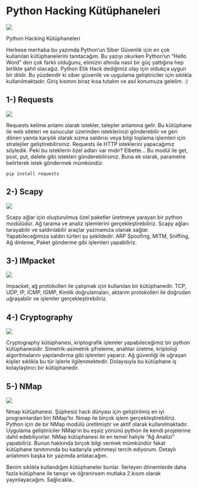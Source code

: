 # Python Hacking Kütüphaneleri

![](https://miro.medium.com/v2/resize:fit:720/format:webp/1*r6LIlBGuP9JPreOdwfRRJg.jpeg)

Python Hacking Kütüphaneleri

Herkese merhaba bu yazımda Python’un Siber Güvenlik için en çok kullanılan kütüphanelerini tanıtacağım. Bu yazıyı okurken Python’un “Hello Word” den çok farklı olduğunu, elimizin altında nasıl bir güç yattığına hep birlikte şahit olacağız. Python Etik Hack dediğimiz olay için oldukça uygun bir dildir. Bu yüzdendir ki siber güvenlik ve uygulama geliştiriciler için sıklıkla kullanılmaktadır. Giriş kısmını biraz kısa tutalım ve asıl konumuza gelelim. :)

## 1-) Requests

![](https://miro.medium.com/v2/resize:fit:720/format:webp/1*wPQnFNEyACFMlPdNAz-ZTA.png)

Requests kelime anlamı olarak istekler, talepler anlamına gelir. Bu kütüphane ile web siteleri ve sunucular üzerinden isteklerinizi gönderebilir ve geri dönen yanıta karşılık olarak sızma saldırısı veya bilgi toplama işlemleri için stratejiler geliştirebilirsiniz. Requests ile HTTP isteklerini yapacağımız söyledik. Peki bu isteklerin özel adları var mıdır? Elbette… Bu modül ile get, post, put, delete gibi istekleri gönderebilirsiniz. Buna ek olarak, parametre belirterek istek göndermek mümkündür.

``pip install requests``


## 2-) Scapy

![](https://miro.medium.com/v2/resize:fit:720/format:webp/1*Alc7ochnvThy5I-nE0iw2A.png)

Scapy ağlar için oluşturulmuş özel paketler üretmeye yarayan bir python modülüdür. Ağ tarama ve analiz işlemlerini gerçekleştirebiliriz. Scapy ağları tarayabilir ve saldırılabilir araçlar yazmamıza olanak sağlar. Yapabileceğimiza saldırı türleri şu şekildedir. ARP Spoofing, MITM, Sniffing, Ağ dinleme, Paket gönderme gibi işlemleri yapabiliriz.

## 3-) IMpacket

![](https://miro.medium.com/v2/resize:fit:720/format:webp/1*xCNp9chr77NA450XaU_mCQ.png)

Impacket, ağ protokolleri ile çalışmak için kullanılan bir kütüphanedir. TCP, UDP, IP, ICMP, IGMP, Kimlik doğrulamaları, aktarım protokolleri ile doğrudan uğraşabilir ve işlemler gerçekleştirebiliriz.

## 4-) Cryptography

![](https://miro.medium.com/v2/resize:fit:720/format:webp/1*eOvLySiDDjYJdugTR-tTHA.png)

Cryptography kütüphanesi, kriptografik işlemler yapabileceğimiz bir python kütüphanesidir. Simetrik-asimetrik şifreleme, anahtar üretme, kriptoloji algoritmalarını yapılandırma gibi işlemleri yaparız. Ağ güvenliği ile uğraşan kişiler sıklıkla bu tür işlerle ilgilenmektedir. Dolayısıyla bu kütüphane iş kolaylaştırıcı bir kütüphanedir.

## 5-) NMap

![](https://miro.medium.com/v2/resize:fit:720/format:webp/1*aMHv392crE94YxxHdgsjLA.png)

Nmap kütüphanesi. Şüphesiz hack dünyası için geliştirilmiş en iyi programlardan biri NMap’tır. Nmap ile birçok işlem gerçekleştirebiliriz. Python için de bir NMap modülü üretilmiştir ve aktif olarak kullanılmaktadır. Uygulama geliştiriciler NMap’ın bu eşsiz yönünü python ile kendi projelerine dahil edebiliyorlar. NMap kütüphanesi ile en temel haliyle “Ağ Analizi” yapabiliriz. Bunun hakkında birçok bilgi vermek mümkündür fakat kütüphane tanıtımında bu kadarıyla yetinmeyi tercih ediyorum. Detaylı anlatımını başka bir yazımda anlatacağım.

Benim sıklıkla kullandığım kütüphaneler bunlar. İlerleyen dönemlerde daha fazla kütüphane ile tanışır ve öğrenirsem mutlaka 2.kısım olarak yayınlayacağım. Sağlıcakla..

